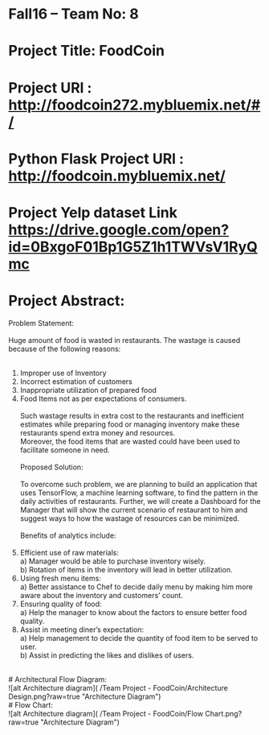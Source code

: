 # Fall16 – Team No: 8

# Project Title: FoodCoin
# Project URl : http://foodcoin272.mybluemix.net/#/ 
# Python Flask Project URl : http://foodcoin.mybluemix.net/
# Project Yelp dataset Link https://drive.google.com/open?id=0BxgoF01Bp1G5Z1h1TWVsV1RyQmc
# Project Abstract:

Problem Statement:<br /><br />
Huge amount of food is wasted in restaurants. The wastage is caused because of the following reasons:<br /><br />
1) Improper use of Inventory<br />
2) Incorrect estimation of customers<br />
3) Inappropriate utilization of prepared food<br />
4) Food Items not as per expectations of consumers.<br /><br />
Such wastage results in extra cost to the restaurants and inefficient estimates while preparing food or managing inventory make these restaurants spend extra money and resources.<br />
Moreover, the food items that are wasted could have been used to facilitate someone in need.<br /><br />
Proposed Solution:<br /><br />
To overcome such problem, we are planning to build an application that uses TensorFlow, a machine learning software, to find the pattern in the daily activities of restaurants. Further, we will create a Dashboard for the Manager that will show the current scenario of restaurant to him and suggest ways to how the wastage of resources can be minimized.<br /><br />
Benefits of analytics include:<br /><br />
1) Efficient use of raw materials:<br />
    a) Manager would be able to purchase inventory wisely.<br />
    b) Rotation of items in the inventory will lead in better utilization.<br />
2) Using fresh menu items:<br />
    a) Better assistance to Chef to decide daily menu by making him more aware about the inventory and customers’ count.<br />
3) Ensuring quality of food:<br />
    a) Help the manager to know about the factors to ensure better food quality.<br />
4) Assist in meeting diner’s expectation:<br />
    a) Help management to decide the quantity of food item to be served to user.<br />
    b) Assist in predicting the likes and dislikes of users.<br />
<br />
# Architectural Flow Diagram:<br />
![alt Architecture diagram]( /Team Project - FoodCoin/Architecture Design.png?raw=true "Architecture Diagram")

<br />
# Flow Chart:<br />
![alt Architecture diagram]( /Team Project - FoodCoin/Flow Chart.png?raw=true "Architecture Diagram")



